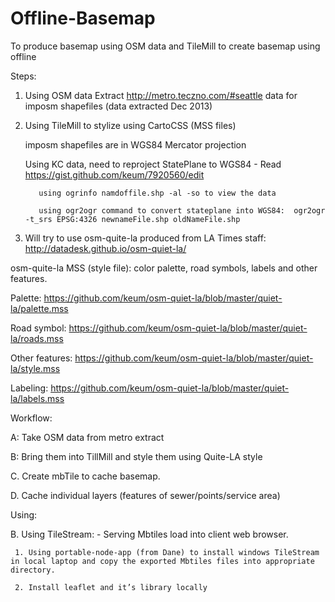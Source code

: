 Offline-Basemap 
============
To produce basemap using OSM data and TileMill to create basemap using offline

Steps:

1. Using OSM data Extract http://metro.teczno.com/#seattle data for imposm shapefiles (data extracted Dec 2013)

2. Using TileMill to stylize using CartoCSS (MSS files)

     imposm shapefiles are in WGS84 Mercator projection

     Using KC data, need to reproject StatePlane to WGS84 - Read https://gist.github.com/keum/7920560/edit

          using ogrinfo namdoffile.shp -al -so to view the data

          using ogr2ogr command to convert stateplane into WGS84:  ogr2ogr -t_srs EPSG:4326 newnameFile.shp oldNameFile.shp




3. Will try to use osm-quite-la produced from LA Times staff: http://datadesk.github.io/osm-quiet-la/

osm-quite-la MSS (style file):  color palette, road symbols, labels and other features.

Palette:  https://github.com/keum/osm-quiet-la/blob/master/quiet-la/palette.mss

Road symbol:  https://github.com/keum/osm-quiet-la/blob/master/quiet-la/roads.mss

Other features:   https://github.com/keum/osm-quiet-la/blob/master/quiet-la/style.mss

Labeling:    https://github.com/keum/osm-quiet-la/blob/master/quiet-la/labels.mss


Workflow:

A: Take OSM data from metro extract

B: Bring them into TillMill and style them using Quite-LA style

C. Create mbTile to cache basemap. 

D. Cache individual layers  (features of sewer/points/service area)



Using:

B. Using TileStream: - Serving Mbtiles load into client web browser. 

     1. Using portable-node-app (from Dane) to install windows TileStream in local laptop and copy the exported Mbtiles files into appropriate directory. 

     2. Install leaflet and it’s library locally 
